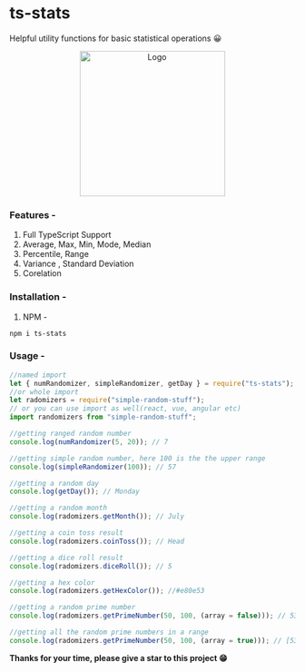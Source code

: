 # ts-stats

Helpful utility functions for basic statistical operations 😀

<p align="center"><img src="./getRandom.png" width="256px" alt="Logo"></img></p>

### Features -

1. Full TypeScript Support
1. Average, Max, Min, Mode, Median
1. Percentile, Range
1. Variance , Standard Deviation
1. Corelation

### Installation -

1. NPM -

```
npm i ts-stats
```

### Usage -

```javascript
//named import
let { numRandomizer, simpleRandomizer, getDay } = require("ts-stats");
//or whole import
let radomizers = require("simple-random-stuff");
// or you can use import as well(react, vue, angular etc)
import randomizers from "simple-random-stuff";

//getting ranged random number
console.log(numRandomizer(5, 20)); // 7

//getting simple random number, here 100 is the the upper range
console.log(simpleRandomizer(100)); // 57

//getting a random day
console.log(getDay()); // Monday

//getting a random month
console.log(radomizers.getMonth()); // July

//getting a coin toss result
console.log(radomizers.coinToss()); // Head

//getting a dice roll result
console.log(radomizers.diceRoll()); // 5

//getting a hex color
console.log(radomizers.getHexColor()); //#e80e53

//getting a random prime number
console.log(radomizers.getPrimeNumber(50, 100, (array = false))); // 53

//getting all the random prime numbers in a range
console.log(radomizers.getPrimeNumber(50, 100, (array = true))); // [53, 67 ....]
```

**Thanks for your time, please give a star to this project 😁**

